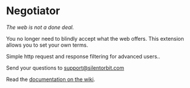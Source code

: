 Negotiator
====

*The web is not a done deal.*

You no longer need to blindly accept what the web offers.
This extension allows you to set your own terms.

Simple http request and response filtering for advanced users..

Send your questions to support@silentorbit.com

Read the [documentation on the wiki](https://github.com/hultqvist/negotiator/wiki).
